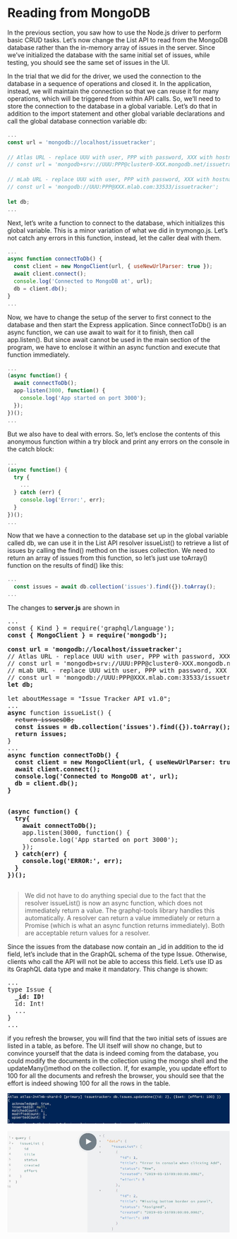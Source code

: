 # Reading from MongoDB

In the previous section, you saw how to use the Node.js driver to perform basic CRUD tasks. Let’s now change the List API to read from the MongoDB database rather than the in-memory array of issues in the server. Since we’ve initialized the database with the same initial set of issues, while testing, you should see the same set of issues in the UI.

In the trial that we did for the driver, we used the connection to the database in a sequence of operations and closed it. In the application, instead, we will maintain the connection so that we can reuse it for many operations, which will be triggered from within API calls. So, we’ll need to store the connection to the database in a global variable. Let’s do that in addition to the import statement and other global variable declarations and call the global database connection variable db:

```js
...
const url = 'mongodb://localhost/issuetracker';

// Atlas URL - replace UUU with user, PPP with password, XXX with hostname
// const url = 'mongodb+srv://UUU:PPP@cluster0-XXX.mongodb.net/issuetracker?retryWrites=true';

// mLab URL - replace UUU with user, PPP with password, XXX with hostname
// const url = 'mongodb://UUU:PPP@XXX.mlab.com:33533/issuetracker';

let db;
...
```

Next, let’s write a function to connect to the database, which initializes this global variable. This is a minor variation of what we did in trymongo.js. Let’s not catch any errors in this function, instead, let the caller deal with them.

```js
...
async function connectToDb() {
  const client = new MongoClient(url, { useNewUrlParser: true });
  await client.connect();
  console.log('Connected to MongoDB at', url);
  db = client.db();
}
...
```

Now, we have to change the setup of the server to first connect to the database and then start the Express application. Since connectToDb() is an async function, we can use await to wait for it to finish, then call app.listen(). But since await cannot be used in the main section of the program, we have to enclose it within an async function and execute that function immediately.

```js
...
(async function() {
  await connectToDb();
  app-listen(3000, function() {
    console.log('App started on port 3000');
  });
})();
...
```

But we also have to deal with errors. So, let’s enclose the contents of this anonymous function within a try block and print any errors on the console in the catch block:

```js
...
(async function() {
  try {
    ...
  } catch (err) {
    console.log('Error:', err);
  }
})();
...
```

Now that we have a connection to the database set up in the global variable called db, we can use it in the List API resolver issueList() to retrieve a list of issues by calling the find() method on the issues collection. We need to return an array of issues from this function, so let’s just use toArray() function on the results of find() like this:

```js
...
  const issues = await db.collection('issues').find({}).toArray();
...
```

The changes to **server.js** are shown in

<pre>
...
const { Kind } = require('graphql/language');
<b>const { MongoClient } = require('mongodb');

const url = 'mongodb://localhost/issuetracker';</b>
// Atlas URL - replace UUU with user, PPP with password, XXX with hostname
// const url = 'mongodb+srv://UUU:PPP@cluster0-XXX.mongodb.net/issuetracker?retryWrites=true';
// mLab URL - replace UUU with user, PPP with password, XXX with hostname
// const url = 'mongodb://UUU:PPP@XXX.mlab.com:33533/issuetracker';
<b>let db;</b>

let aboutMessage = "Issue Tracker API v1.0";
...
<b>async</b> function issueList() {
  <del>return issuesDB;</del>
  <b>const issues = db.collection('issues').find({}).toArray();
  return issues;</b>
}
...
<b>async function connectToDb() {
  const client = new MongoClient(url, { useNewUrlParser: true });
  await client.connect();
  console.log('Connected to MongoDB at', url);
  db = client.db();
}</b>


<b>(async function() {
  try{
    await connectToDb();</b>
    app.listen(3000, function() {
      console.log('App started on port 3000');
    });<b>
  } catch(err) {
    console.log('ERROR:', err);
  }
})();</b>

</pre>

 > We did not have to do anything special due to the fact that the resolver issueList() is now an async function, which does not immediately return a value. The graphql-tools library handles this automatically. A resolver can return a value immediately or return a Promise (which is what an async function returns immediately). Both are acceptable return values for a resolver.

Since the issues from the database now contain an _id in addition to the id field, let’s include that in the GraphQL schema of the type Issue. Otherwise, clients who call the API will not be able to access this field. Let’s use ID as its GraphQL data type and make it mandatory. This change is shown:

<pre>
...
type Issue {
  <b>_id: ID!</b>
  id: Int!
  ...
}
...
</pre>

if you refresh the browser, you will find that the two initial sets of issues are listed in a table, as before. The UI itself will show no change, but to convince yourself that the data is indeed coming from the database, you could modify the documents in the collection using the mongo shell and the updateMany()method on the collection. If, for example, you update effort to 100 for all the documents and refresh the browser, you should see that the effort is indeed showing 100 for all the rows in the table.

![mongosh-update-effort](./resources/mongosh-update-effort.JPG)

![playground-update-effort](./resources/updated-effort.JPG)
